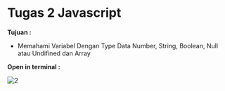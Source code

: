 # Tugas 2 Javascript

<b>Tujuan : </b>
<ul>
  <li>Memahami Variabel Dengan Type Data Number, String, Boolean, Null atau Undifined dan Array</li>
</ul>

<b>Open in terminal : </b>

![2](https://user-images.githubusercontent.com/92837751/184458267-931dc8a8-c63d-4211-8f25-572bb0b50404.jpg)
